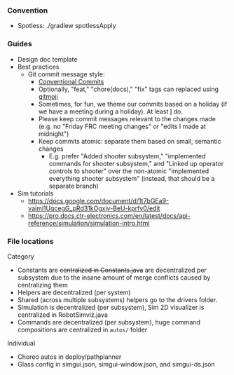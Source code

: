 ### Convention

- Spotless: ./gradlew spotlessApply

### Guides

- Design doc template
- Best practices
  - Git commit message style:
    - [Conventional Commits](https://www.conventionalcommits.org/en/v1.0.0/)
    - Optionally, "feat," "chore(docs)," "fix" tags can replaced using [gitmoji](https://gitmoji.dev)
    - Sometimes, for fun, we theme our commits based on a holiday (if we have a meeting during a holiday). At least [I](https://github.com/ThatXliner) do.
    - Please keep commit messages relevant to the changes made (e.g. no "Friday FRC meeting changes" or "edits I made at midnight")
    - Keep commits atomic: separate them based on small, semantic changes
      - E.g. prefer "Added shooter subsystem," "implemented commands for shooter subsystem," and "Linked up operator controls to shooter" over the non-atomic "implemented everything shooter subsystem" (instead, that should be a separate branch)
- Sim tutorials
  - https://docs.google.com/document/d/1t7bGEa9-vaimi1UqcegG_pRd31kOgxjv-BeU-kprfy0/edit
  - https://pro.docs.ctr-electronics.com/en/latest/docs/api-reference/simulation/simulation-intro.html

### File locations

Category

- Constants are ~~centralized in Constants.java~~ are decentralized per subsystem due to the insane amount of merge conflicts caused by centralizing them
- Helpers are decentralized (per system)
- Shared (across multiple subsystems) helpers go to the drivers folder.
- Simulation is decentralized (per subsystem), Sim 2D visualizer is centralized in RobotSimviz.java
- Commands are decentralized (per subsystem), huge command compositions are centralized in `autos/` folder

Individual

- Choreo autos in deploy/pathplanner
- Glass config in simgui.json, simgui-window.json, and simgui-ds.json
